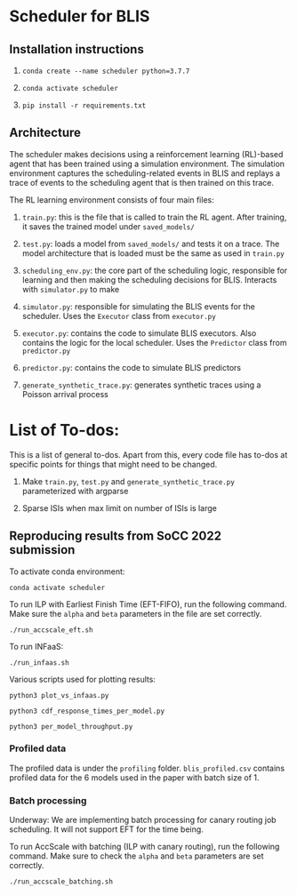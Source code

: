 # Scheduler for BLIS

## Installation instructions 

1. `conda create --name scheduler python=3.7.7`

2. `conda activate scheduler`

3. `pip install -r requirements.txt`

## Architecture

The scheduler makes decisions using a reinforcement learning (RL)-based agent that has been trained using a simulation environment. The simulation environment captures the scheduling-related events in BLIS and replays a trace of events to the scheduling agent that is then trained on this trace.

The RL learning environment consists of four main files:

1. `train.py`: this is the file that is called to train the RL agent. After training, it saves the trained model under `saved_models/`

2. `test.py`: loads a model from `saved_models/` and tests it on a trace. The model architecture that is loaded must be the same as used in `train.py`

3. `scheduling_env.py`: the core part of the scheduling logic, responsible for learning and then making the scheduling decisions for BLIS. Interacts with `simulator.py` to make 

4. `simulator.py`: responsible for simulating the BLIS events for the scheduler. Uses the `Executor` class from `executor.py`

5. `executor.py`: contains the code to simulate BLIS executors. Also contains the logic for the local scheduler. Uses the `Predictor` class from `predictor.py`

6. `predictor.py`: contains the code to simulate BLIS predictors

6. `generate_synthetic_trace.py`: generates synthetic traces using a Poisson arrival process

# List of To-dos:
This is a list of general to-dos. Apart from this, every code file has to-dos at specific points for things that might need to be changed.

1. Make `train.py`, `test.py` and `generate_synthetic_trace.py` parameterized with argparse

2. Sparse ISIs when max limit on number of ISIs is large


## Reproducing results from SoCC 2022 submission

To activate conda environment:

`conda activate scheduler`

To run ILP with Earliest Finish Time (EFT-FIFO), run the following command. Make sure the `alpha` and `beta` parameters in the file are set correctly.

`./run_accscale_eft.sh`

To run INFaaS:

`./run_infaas.sh`

Various scripts used for plotting results:

`python3 plot_vs_infaas.py`

`python3 cdf_response_times_per_model.py`

`python3 per_model_throughput.py`

### Profiled data

The profiled data is under the `profiling` folder. `blis_profiled.csv` contains profiled data for the 6 models used in the paper with batch size of 1.

### Batch processing

Underway: We are implementing batch processing for canary routing job scheduling. It will not support EFT for the time being.

To run AccScale with batching (ILP with canary routing), run the following command. Make sure to check the `alpha` and `beta` parameters are set correctly.

`./run_accscale_batching.sh`
